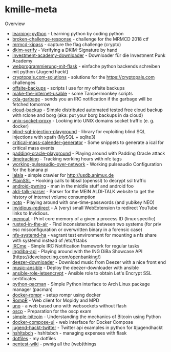 # kmille-meta
Overview 
- [learning-python](https://github.com/kmille/learning-python) - Learning python by coding python
- [broken-challenge-response](https://github.com/kmille/broken-challenge-response) - challenge for the MRMCD 2018 ctf
- [mrmcd-kipass](https://github.com/kmille/mrmcd-kipass) - capture the flag challenge (crypto)
- [dkim-verify](https://github.com/kmille/dkim-verify) - Verifying a DKIM-Signature by hand
- [investment-academy-downloader](https://github.com/kmille/investment-academy-downloader) - Downloader für die Investment Punk Academy
- [webprogrammierung-mit-flask](https://github.com/kmille/webprogrammierung-mit-flask) - einfache python backends schreiben mit python (Jugend hackt)
- [cryptopals.com-solutions](https://github.com/kmille/cryptopals.com-solutions) - solutions for the https://cryptopals.com challenges
- [offsite-backups](https://github.com/kmille/offsite-backups) - scripts I use for my offsite backups
- [make-the-internet-usable](https://github.com/kmille/make-the-internet-usable) - some Tampermonkey scripts
- [cda-garbage](https://github.com/kmille/cda-garbage) - sends you an IRC notification if the garbage will be fetched tomorrow
- [cloud-backup](https://github.com/kmille/cloud-backup) - Simple distributed automated tested free cloud backup with rclone and borg (aka: put your borg backups in da cloud)
- [unix-socket-proxy](https://github.com/kmille/unix-socket-proxy) - Looking into UNIX domains socket traffic (e. g. docker)
- [blind-sql-injection-playground](https://github.com/kmille/blind-sql-injection-playground) - library for exploiting blind SQL injections with xpath (MySQL + sqlite3)
- [critical-mass-calender-generator](https://github.com/kmille/critical-mass-calender-generator) - Some snippets to generate a ical for critical mass events
- [padding-oracle-playground](https://github.com/kmille/padding-oracle-playground) - Playing around with Padding Oracle attack
- [timetracking](https://github.com/kmille/timetracking) - Tracking working hours with nfc tags
- [working-pulseaudio-over-network](https://github.com/kmille/working-pulseaudio-over-network) - Working pulseaudio Configuration for the banana pi
- [lalala](https://github.com/kmille/lalala) - simple crawler for http://usdb.animux.de
- [PlainSSL](https://github.com/kmille/PlainSSL) - Hooking calls to libssl (openssl) to decrypt ssl traffic
- [android-pwning](https://github.com/kmille/android-pwning) - man in the middle stuff and android foo
- [aldi-talk-parser](https://github.com/kmille/aldi-talk-parser) - Parser for the MEIN ALDI-TALK website to get the history of internet volume consumption
- [notp](https://github.com/kmille/notp) - Playing around with one-time-passwords (and yubikey NEO)
- [invidious-redirect](https://github.com/kmille/invidious-redirect) - A (very) small WebExtension to redirect YouTube links to Invidious.
- [memcat](https://github.com/kmille/memcat) - Print core memory of a given a process ID (linux specific)
- [rusted-in-the-air](https://github.com/kmille/rusted-in-the-air) - Find inconsistencies between two systems (for priv esc misconfiguration or overwritten binary in a forensic case)
- [nfs-systemd-ha](https://github.com/kmille/nfs-systemd-ha) - vagrant test environment for mounting a nfs share with systemd instead of /etc/fstabs
- [IRCme](https://github.com/kmille/IRCme) - Simple IRC Notification framework for regular tasks
- [ingdiba-api](https://github.com/kmille/ingdiba-api) - Playing around with the ING DiBa Showcase API (https://developer.ing.com/openbanking/)
- [deezer-downloader](https://github.com/kmille/deezer-downloader) - Download music from Deezer with a nice front end
- [music-ansible](https://github.com/kmille/music-ansible) - Deploy the deezer-downloader with ansible
- [ansible-role-letsencrypt](https://github.com/kmille/ansible-role-letsencrypt) - Ansible role to obtain Let's Encrypt SSL certificates
- [python-pacman](https://github.com/kmille/python-pacman) - Simple Python interface to Arch Linux package manager (pacman)
- [docker-rompr](https://github.com/kmille/docker-rompr) - setup rompr using docker
- [RompR](https://github.com/kmille/RompR) - Web client for Mopidy and MPD
- [uno](https://github.com/kmille/uno) - a web based uno with websockets without flash
- [oscp](https://github.com/kmille/oscp) - Preparation for the oscp exam
- [simple-bitcoin](https://github.com/kmille/simple-bitcoin) - Understanding the mechanics of Bitcoin using Python
- [docker-compose-ui](https://github.com/kmille/docker-compose-ui) - web interface for Docker Compose
- [jugend-hackt-twitter](https://github.com/kmille/jugend-hackt-twitter) - Twitter api examples in python for #jugendhackt
- [hshltsbch](https://github.com/kmille/hshltsbch) - hshltsbch - managing expenses with flask
- [dotfiles](https://github.com/kmille/dotfiles) - my dotfiles
- [pentest-wiki](https://github.com/kmille/pentest-wiki) - pwnig all the (web)things
